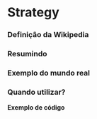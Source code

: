# Strategy

### Definição da Wikipedia

### Resumindo

### Exemplo do mundo real

### Quando utilizar?

**Exemplo de código**